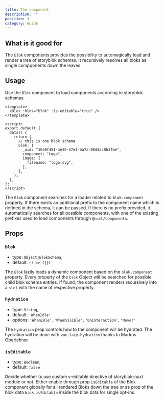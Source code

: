 ```yaml
---
title: The component
description: ""
position: 3
category: Guide
---
```


## What is it good for

The `Blok` components provides the possibility to automagically load and render a tree of storyblok schemas. It recursively resolves all bloks as single compponents down the leaves.

## Usage

Use the `Blok` component to load components according to storyblok schemas:

```vue
<template>
  <Blok :blok="blok" :is-editable="true" />
</template>

<script>
export default {
  data() {
    return {
      // this is one blok schema
      blok: {
        _uid: "10a9f451-4e30-47e1-ba7a-08d3ac8b3fbe",
        component: "Logo",
        image: {
          filename: "logo.svg",
        },
      },
    };
  },
};
</script>
```

The `Blok` component searches for a loader related to `blok.component` property. If there exists an additional prefix to the component name which is defined in the schema, it can be passed. If there is no prefix provided, it automatically searches for all possible components, with one of the existing prefixes used to load components through `@nuxt/components`.

## Props

### `blok`

- type: `Object|BlokSchema`,
- default: `() => ({})`

The `Blok` lazily loads a dynamic component based on the `blok.component` property.
Every property of the `blok` Object will be searched for possible child blok schema entries. If found, the component renders recursively into a `slot` with the name of respective property.

### `hydration`

- type: `String`,
- default: `'WhenIdle'`
- options: `'WhenIdle'`, `'WhenVisible'`, `'OnInteraction'`, `'Never'`

The `hydration` prop controls how to the component will be hydrated. The hydration will be done with `vue-lazy-hydration` thanks to Markus Oberlehner.

### `isEditable`

- type: `Boolean`,
- default: `false`

Decide whether to use custom v-editable directive of storyblok-nuxt module or not. Either enable through prop `isEditable` of the Blok component globally for all rendered Bloks down the tree or as prop of the blok data `blok.isEditable` inside the blok data for single opt-ins.
